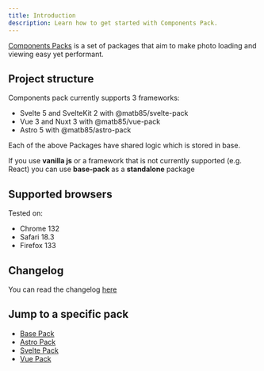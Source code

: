 ```yaml
---
title: Introduction
description: Learn how to get started with Components Pack.
---
```


[Components Packs](https://github.com/Matb85/components-pack) is a set of packages that aim to make photo loading and viewing easy yet performant.

## Project structure

Components pack currently supports 3 frameworks:
- Svelte 5 and SvelteKit 2 with @matb85/svelte-pack
- Vue 3 and Nuxt 3 with @matb85/vue-pack
- Astro 5 with @matb85/astro-pack

Each of the above Packages have shared logic which is stored in base.

If you use **vanilla js** or a framework that is not currently supported (e.g. React) you can use **base-pack** as a **standalone** package

## Supported browsers

Tested on:
- Chrome 132
- Safari 18.3
- Firefox 133

## Changelog

You can read the changelog [here](https://github.com/Matb85/components-pack/blob/master/CHANGELOG.md)

## Jump to a specific pack

- [Base Pack](/components-pack/base-pack/introduction/)
- [Astro Pack](/components-pack/astro-pack/introduction/)
- [Svelte Pack](/components-pack/svelte-pack/introduction/)
- [Vue Pack](/components-pack/vue-pack/introduction/)